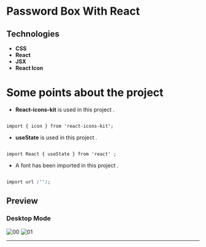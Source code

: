 # Password Box With React

## Technologies

- **CSS**
- **React**
- **JSX**
- **React Icon**

# Some points about the project
- **React-icons-kit** is used in this project .

```JSX

import { icon } from 'react-icons-kit';

```

- **useState** is used in this project .

```JSX

import React { useState } from 'react' ;

```

- A font has been imported in this project .

``` Css

import url ('');

```

## Preview
### Desktop Mode

![00](https://user-images.githubusercontent.com/100797809/180241069-56791e5b-1b11-42a1-b667-bb73990c52f2.png)
![01](https://user-images.githubusercontent.com/100797809/180241078-03b6e6cc-0e0e-47ba-bce8-50b2639cc1ce.png)

---
